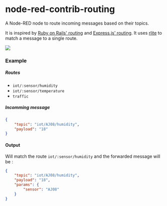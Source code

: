 # node-red-contrib-routing
A Node-RED node to route incoming messages based on their topics.

It is inspired by [Ruby on Rails' routing](http://api.rubyonrails.org/classes/ActionDispatch/Routing.html) and [Express.js' routing](https://expressjs.com/en/guide/routing.html). It uses [rlite](https://github.com/chrisdavies/rlite) to match a message to a single route.

![](https://user-images.githubusercontent.com/45740/34722402-78ef86e2-f54f-11e7-8e56-5411777c80f7.png)

### Example

##### Routes

 * `iot/:sensor/humidity`
 * `iot/:sensor/temperature`
 * `traffic`
 
##### Incomming message

```json
{
    "topic": "iot/AJ08/humidity",
    "payload": "18"
}
```

#### Output

Will match the route `iot/:sensor/humidity` and the forwarded message will be :
```json
{
    "topic": "iot/AJ08/humidity",
    "payload": "18",
    "params": {
        "sensor": "AJ08"
    }
}
```

